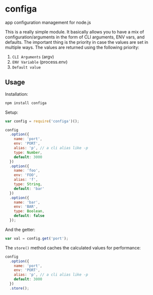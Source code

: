 configa
=======

app configuration management for node.js

This is a really simple module. It basically allows you to have a mix of configuration/arguments in the form of CLI arguments, ENV vars, and defaults. The important thing is the priority in case the values are set in multiple ways. The values are returned using the following priority:

1. `CLI Arguments` (argv)
2. `ENV Variable` (process.env)
3. `Default value`

## Usage

Installation:

```js
npm install configa
```

Setup:

```js
var config = require('configa')();

config
  .option({
    name: 'port',
    env: 'PORT',
    alias: 'p', // a cli alias like -p
    type: Number,
    default: 3000
  })
  .option({
    name: 'foo',
    env: 'FOO',
    alias: 'f',
    type: String,
    default: 'bar'
  })
  .option({
    name: 'bar',
    env: 'BAR',
    type: Boolean,
    default: false
  });
```

And the getter:

```js
var val = config.get('port');
```

The `store()` method caches the calculated values for performance:

```js
config
  .option({
    name: 'port',
    env: 'PORT',
    alias: 'p', // a cli alias like -p
    default: 3000
  })
  .store();
```